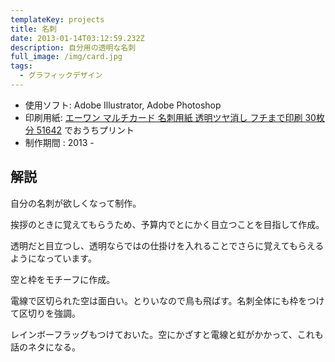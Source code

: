 ```yaml
---
templateKey: projects
title: 名刺
date: 2013-01-14T03:12:59.232Z
description: 自分用の透明な名刺
full_image: /img/card.jpg
tags:
  - グラフィックデザイン
---
```



 - 使用ソフト: Adobe Illustrator, Adobe Photoshop
 - 印刷用紙: [エーワン マルチカード 名刺用紙 透明ツヤ消し フチまで印刷 30枚分 51642](https://amzn.to/2E0xo6T) でおうちプリント 
 - 制作期間 : 2013 -

## 解説

自分の名刺が欲しくなって制作。

挨拶のときに覚えてもらうため、予算内でとにかく目立つことを目指して作成。

透明だと目立つし、透明ならではの仕掛けを入れることでさらに覚えてもらえるようになっています。

空と枠をモチーフに作成。

電線で区切られた空は面白い。とりいなので鳥も飛ばす。名刺全体にも枠をつけて区切りを強調。

レインボーフラッグもつけておいた。空にかざすと電線と虹がかかって、これも話のネタになる。
